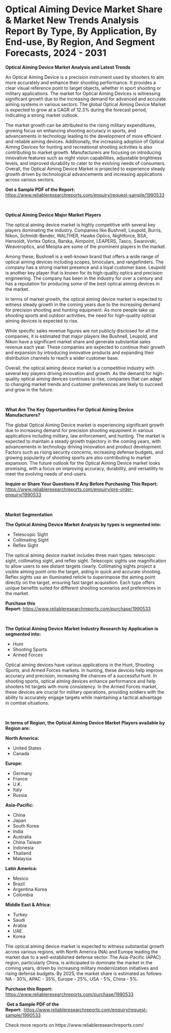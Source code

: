 <p><h1>Optical Aiming Device Market Share & Market New Trends Analysis Report By Type, By Application, By End-use, By Region, And Segment Forecasts, 2024 - 2031</h1></p><p><strong>Optical Aiming Device Market Analysis and Latest Trends</strong></p>
<p><p>An Optical Aiming Device is a precision instrument used by shooters to aim more accurately and enhance their shooting performance. It provides a clear visual reference point to target objects, whether in sport shooting or military applications. The market for Optical Aiming Devices is witnessing significant growth due to the increasing demand for advanced and accurate aiming systems in various sectors. The global Optical Aiming Device Market is expected to grow at a CAGR of 12.3% during the forecast period, indicating a strong market outlook.</p><p>The market growth can be attributed to the rising military expenditures, growing focus on enhancing shooting accuracy in sports, and advancements in technology leading to the development of more efficient and reliable aiming devices. Additionally, the increasing adoption of Optical Aiming Devices for hunting and recreational shooting activities is also contributing to market growth. Manufacturers are focusing on introducing innovative features such as night vision capabilities, adjustable brightness levels, and improved durability to cater to the evolving needs of consumers. Overall, the Optical Aiming Device Market is projected to experience steady growth driven by technological advancements and increasing applications across various sectors.</p></p>
<p><strong>Get a Sample PDF of the Report:&nbsp;</strong> <a href="https://www.reliableresearchreports.com/enquiry/request-sample/1990533">https://www.reliableresearchreports.com/enquiry/request-sample/1990533</a></p>
<p>&nbsp;</p>
<p><strong>Optical Aiming Device Major Market Players</strong></p>
<p><p>The optical aiming device market is highly competitive with several key players dominating the industry. Companies like Bushnell, Leupold, Burris, Nikon, Schmidt-Bender, WALTHER, Hawke Optics, Nightforce, BSA, Hensoldt, Vortex Optics, Barska, Aimpoint, LEAPERS, Tasco, Swarovski, Weaveroptics, and Meopta are some of the prominent players in the market.</p><p>Among these, Bushnell is a well-known brand that offers a wide range of optical aiming devices including scopes, binoculars, and rangefinders. The company has a strong market presence and a loyal customer base. Leupold is another key player that is known for its high-quality optics and precision engineering. The company has been in the industry for over a century and has a reputation for producing some of the best optical aiming devices in the market.</p><p>In terms of market growth, the optical aiming device market is expected to witness steady growth in the coming years due to the increasing demand for precision shooting and hunting equipment. As more people take up shooting sports and outdoor activities, the need for high-quality optical aiming devices is expected to rise.</p><p>While specific sales revenue figures are not publicly disclosed for all the companies, it is estimated that major players like Bushnell, Leupold, and Nikon have a significant market share and generate substantial sales revenue each year. These companies are expected to continue their growth and expansion by introducing innovative products and expanding their distribution channels to reach a wider customer base.</p><p>Overall, the optical aiming device market is a competitive industry with several key players driving innovation and growth. As the demand for high-quality optical aiming devices continues to rise, companies that can adapt to changing market trends and customer preferences are likely to succeed and grow in the future.</p></p>
<p>&nbsp;</p>
<p><strong>What Are The Key Opportunities For Optical Aiming Device Manufacturers?</strong></p>
<p><p>The global Optical Aiming Device market is experiencing significant growth due to increasing demand for precision shooting equipment in various applications including military, law enforcement, and hunting. The market is expected to maintain a steady growth trajectory in the coming years, with advancements in technology driving innovation and product development. Factors such as rising security concerns, increasing defense budgets, and growing popularity of shooting sports are also contributing to market expansion. The future outlook for the Optical Aiming Device market looks promising, with a focus on improving accuracy, durability, and versatility to meet the evolving needs of end-users.</p></p>
<p><strong>Inquire or Share Your Questions If Any Before Purchasing This Report:</strong> <a href="https://www.reliableresearchreports.com/enquiry/pre-order-enquiry/1990533">https://www.reliableresearchreports.com/enquiry/pre-order-enquiry/1990533</a></p>
<p>&nbsp;</p>
<p><strong>Market Segmentation</strong></p>
<p><strong>The Optical Aiming Device Market Analysis by types is segmented into:</strong></p>
<p><ul><li>Telescopic Sight</li><li>Collimating Sight</li><li>Reflex Sight</li></ul></p>
<p><p>The optical aiming device market includes three main types: telescopic sight, collimating sight, and reflex sight. Telescopic sights use magnification to allow users to see distant targets clearly. Collimating sights project a visible aiming point onto the target, aiding in quick and accurate shooting. Reflex sights use an illuminated reticle to superimpose the aiming point directly on the target, ensuring fast target acquisition. Each type offers unique benefits suited for different shooting scenarios and preferences in the market.</p></p>
<p><strong>Purchase this Report:&nbsp;</strong><a href="https://www.reliableresearchreports.com/purchase/1990533">https://www.reliableresearchreports.com/purchase/1990533</a></p>
<p>&nbsp;</p>
<p><strong>The Optical Aiming Device Market Industry Research by Application is segmented into:</strong></p>
<p><ul><li>Hunt</li><li>Shooting Sports</li><li>Armed Forces</li></ul></p>
<p><p>Optical aiming devices have various applications in the Hunt, Shooting Sports, and Armed Forces markets. In hunting, these devices help improve accuracy and precision, increasing the chances of a successful hunt. In shooting sports, optical aiming devices enhance performance and help shooters hit targets with more consistency. In the Armed Forces market, these devices are crucial for military operations, providing soldiers with the ability to accurately engage targets while maintaining a tactical advantage in combat situations.</p></p>
<p>&nbsp;</p>
<p><strong>In terms of Region, the Optical Aiming Device Market Players available by Region are:</strong></p>
<p>
    <p> <strong> North America: </strong>
        <ul>
            <li>United States</li>
            <li>Canada</li>
        </ul>
        </p> 
    <p> <strong> Europe: </strong>
        <ul>
            <li>Germany</li>
            <li>France</li>
            <li>U.K.</li>
            <li>Italy</li>
            <li>Russia</li>
        </ul>
        </p> 
    <p> <strong> Asia-Pacific: </strong>
        <ul>
            <li>China</li>
            <li>Japan</li>
            <li>South Korea</li>
            <li>India</li>
            <li>Australia</li>
            <li>China Taiwan</li>
            <li>Indonesia</li>
            <li>Thailand</li>
            <li>Malaysia</li>
        </ul>
        </p> 
    <p> <strong> Latin America: </strong>
        <ul>
            <li>Mexico</li>
            <li>Brazil</li>
            <li>Argentina Korea</li>
            <li>Colombia</li>
        </ul>
        </p> 
    <p> <strong> Middle East & Africa: </strong>
        <ul>
            <li>Turkey</li>
            <li>Saudi</li>
            <li>Arabia</li>
            <li>UAE</li>
            <li>Korea</li>
        </ul>
    </p>
    </p>
<p><p>The optical aiming device market is expected to witness substantial growth across various regions, with North America (NA) and Europe leading the market due to a well-established defense sector. The Asia-Pacific (APAC) region, particularly China, is anticipated to dominate the market in the coming years, driven by increasing military modernization initiatives and rising defense budgets. By 2025, the market share is estimated as follows: NA - 30%, APAC - 35%, Europe - 25%, USA - 5%, China - 5%.</p></p>
<p><strong>Purchase this Report: </strong><a href="https://www.reliableresearchreports.com/purchase/1990533">https://www.reliableresearchreports.com/purchase/1990533</a></p>
<p>&nbsp;<strong>Get a Sample PDF of the Report:&nbsp;&nbsp;</strong><a href="https://www.reliableresearchreports.com/enquiry/request-sample/1990533">https://www.reliableresearchreports.com/enquiry/request-sample/1990533</a></p>
<p><strong></strong></p>
<p>Check more reports on https://www.reliableresearchreports.com/</p>